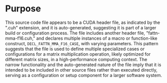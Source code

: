 # Purpose
This source code file appears to be a CUDA header file, as indicated by the ".cuh" extension, and it is auto-generated, suggesting it is part of a larger build or configuration process. The file includes another header file, "fattn-mma-f16.cuh," and declares multiple instances of a macro or function-like construct, `DECL_FATTN_MMA_F16_CASE`, with varying parameters. This pattern suggests that the file is used to define multiple specialized cases or configurations for a matrix multiplication operation, likely optimized for different matrix sizes, in a high-performance computing context. The narrow functionality and the auto-generated nature of the file imply that it is intended to be included in other source files rather than executed directly, serving as a configuration or setup component for a larger software system.
